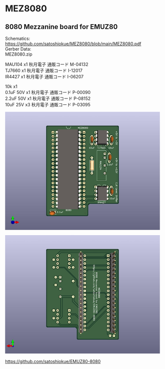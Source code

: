 # MEZ8080

## 8080 Mezzanine board for EMUZ80 
Schematics:  
https://github.com/satoshiokue/MEZ8080/blob/main/MEZ8080.pdf  
Gerber Data:  
MEZ8080.zip  

MAU104 x1   秋月電子 通販コード M-04132  
TJ7660 x1   秋月電子 通販コード I-12017  
IR4427 x1   秋月電子 通販コード I-06207  

10k x1  
0.1uF 50V x1   秋月電子 通販コード P-00090  
2.2uF 50V x1   秋月電子 通販コード P-08152  
10uF  25V x3   秋月電子 通販コード P-03095

![MEZ8080 PCB TOP](https://github.com/satoshiokue/MEZ8080/blob/main/MEZ8080_top.jpg)  
  
![MEZ8080 PCB BOTTOM](https://github.com/satoshiokue/MEZ8080/blob/main/MEZ8080_bottom.jpg)  

https://github.com/satoshiokue/EMUZ80-8080


